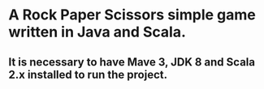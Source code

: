 # A Rock Paper Scissors simple game written in Java and Scala.

## It is necessary to have Mave 3, JDK 8 and Scala 2.x installed to run the project.

